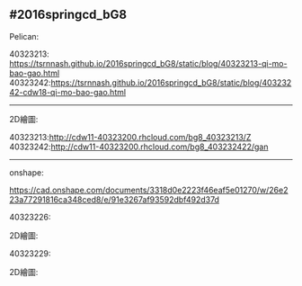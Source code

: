 #2016springcd_bG8
---------------------------------------------------------------------------------------
Pelican:

40323213: https://tsrnnash.github.io/2016springcd_bG8/static/blog/40323213-qi-mo-bao-gao.html
40323242:https://tsrnnash.github.io/2016springcd_bG8/static/blog/40323242-cdw18-qi-mo-bao-gao.html

---------------------------------------------------------------------------------------
2D繪圖:

40323213:http://cdw11-40323200.rhcloud.com/bg8_40323213/Z
40323242:http://cdw11-40323200.rhcloud.com/bg8_403232422/gan

---------------------------------------------------------------------------------------
onshape:

https://cad.onshape.com/documents/3318d0e2223f46eaf5e01270/w/26e223a77291816ca348ced8/e/91e3267af93592dbf492d37d


40323226:

2D繪圖:

40323229:

2D繪圖:




